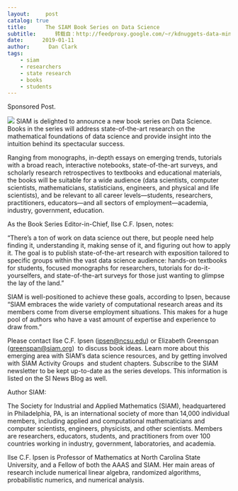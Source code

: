 ```yaml
---
layout:     post
catalog: true
title:      The SIAM Book Series on Data Science
subtitle:      转载自：http://feedproxy.google.com/~r/kdnuggets-data-mining-analytics/~3/RYYonD7DXFI/siam-book-series-data-science.html
date:      2019-01-11
author:      Dan Clark
tags:
    - siam
    - researchers
    - state research
    - books
    - students
---
```


Sponsored Post.

![](https://www.kdnuggets.com/wp-content/uploads/siam-data-science.jpg)
SIAM is delighted to announce a new book series on Data Science. Books in the series will address state-of-the-art research on the mathematical foundations of data science and provide insight into the intuition behind its spectacular success.

Ranging from monographs, in-depth essays on emerging trends, tutorials with a broad reach, interactive notebooks, state-of-the-art surveys, and scholarly research retrospectives to textbooks and educational materials, the books will be suitable for a wide audience (data scientists, computer scientists, mathematicians, statisticians, engineers, and physical and life scientists), and be relevant to all career levels—students, researchers, practitioners, educators—and all sectors of employment—academia, industry, government, education.

As the Book Series Editor-in-Chief, Ilse C.F. Ipsen, notes:

“There’s a ton of work on data science out there, but people need help finding it, understanding it, making sense of it, and figuring out how to apply it. The goal is to publish state-of-the-art research with exposition tailored to specific groups within the vast data science audience: hands-on textbooks for students, focused monographs for researchers, tutorials for do-it-yourselfers, and state-of-the-art surveys for those just wanting to glimpse the lay of the land.”

SIAM is well-positioned to achieve these goals, according to Ipsen, because “SIAM embraces the wide variety of computational research areas and its members come from diverse employment situations. This makes for a huge pool of authors who have a vast amount of expertise and experience to draw from.”

Please contact Ilse C.F. Ipsen (ipsen@ncsu.edu) or Elizabeth Greenspan (greenspan@siam.org)  to discuss book ideas. Learn more about this emerging area with SIAM’s data science resources, and by getting involved with SIAM Activity Groups  and student chapters. Subscribe to the SIAM newsletter to be kept up-to-date as the series develops. This information is listed on the SI News Blog as well.

Author SIAM:

The Society for Industrial and Applied Mathematics (SIAM), headquartered in Philadelphia, PA, is an international society of more than 14,000 individual members, including applied and computational mathematicians and computer scientists, engineers, physicists, and other scientists. Members are researchers, educators, students, and practitioners from over 100 countries working in industry, government, laboratories, and academia.

Ilse C.F. Ipsen is Professor of Mathematics at North Carolina State University, and a Fellow of both the AAAS and SIAM. Her main areas of research include numerical linear algebra, randomized algorithms, probabilistic numerics, and numerical analysis.
